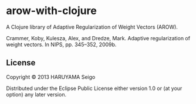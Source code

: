 # arow-with-clojure

A Clojure library of Adaptive Regularization of Weight Vectors (AROW).

Crammer, Koby, Kulesza, Alex, and Dredze, Mark. Adaptive regularization of weight vectors. In NIPS, pp. 345–352, 2009b.

## License

Copyright © 2013 HARUYAMA Seigo

Distributed under the Eclipse Public License either version 1.0 or (at
your option) any later version.
